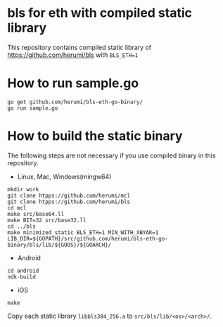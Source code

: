 # bls for eth with compiled static library

This repository contains compiled static library of https://github.com/herumi/bls with `BLS_ETH=1`

# How to run sample.go
```
go get github.com/herumi/bls-eth-go-binary/
go run sample.go
```

# How to build the static binary
The following steps are not necessary if you use compiled binary in this repository.

* Linux, Mac, Windows(mingw64)
```
mkdir work
git clone htpps://github.com/herumi/mcl
git clone htpps://github.com/herumi/bls
cd mcl
make src/base64.ll
make BIT=32 src/base32.ll
cd ../bls
make minimized_static BLS_ETH=1 MIN_WITH_XBYAK=1 LIB_DIR=${GOPATH}/src/github.com/herumi/bls-eth-go-binary/bls/lib/${GOOS}/${GOARCH}/
```

* Android
```
cd android
ndk-build
```

* iOS
```
make
```

Copy each static library `libbls384_256.a` to `src/bls/lib/<os>/<arch>/`.
